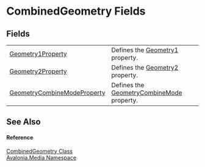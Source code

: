 # CombinedGeometry Fields




## Fields
<table>
<tr>
<td><a href="F_Avalonia_Media_CombinedGeometry_Geometry1Property">Geometry1Property</a></td>
<td>Defines the <a href="P_Avalonia_Media_CombinedGeometry_Geometry1">Geometry1</a> property.</td>
</tr>
<tr>
<td><a href="F_Avalonia_Media_CombinedGeometry_Geometry2Property">Geometry2Property</a></td>
<td>Defines the <a href="P_Avalonia_Media_CombinedGeometry_Geometry2">Geometry2</a> property.</td>
</tr>
<tr>
<td><a href="F_Avalonia_Media_CombinedGeometry_GeometryCombineModeProperty">GeometryCombineModeProperty</a></td>
<td>Defines the <a href="P_Avalonia_Media_CombinedGeometry_GeometryCombineMode">GeometryCombineMode</a> property.</td>
</tr>
</table>

## See Also


#### Reference
<a href="T_Avalonia_Media_CombinedGeometry">CombinedGeometry Class</a>  
<a href="N_Avalonia_Media">Avalonia.Media Namespace</a>  

